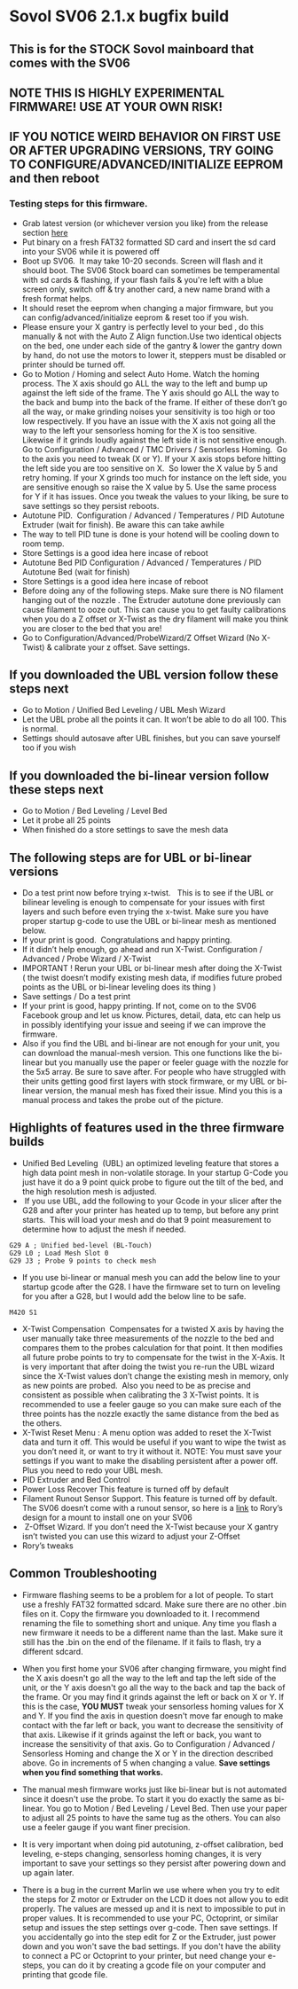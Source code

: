 # Sovol SV06 2.1.x bugfix build

## This is for the STOCK Sovol mainboard that comes with the SV06

## NOTE THIS IS HIGHLY EXPERIMENTAL FIRMWARE! USE AT YOUR OWN RISK!

## IF YOU NOTICE WEIRD BEHAVIOR ON FIRST USE OR AFTER UPGRADING VERSIONS, TRY GOING TO CONFIGURE/ADVANCED/INITIALIZE EEPROM and then reboot

### Testing steps for this firmware.

* Grab latest version (or whichever version you like) from the release section [here](https://github.com/hillsoftware/sv06/releases)
* Put binary on a fresh FAT32 formatted SD card and insert the sd card into your SV06 while it is powered off
* Boot up SV06.  It may take 10-20 seconds. Screen will flash and it should boot. The SV06 Stock board can sometimes be temperamental with sd cards & flashing, if your flash fails & you're left with a blue screen only, switch off & try another card, a new name brand with a fresh format helps.
* It should reset the eeprom when changing a major firmware, but you can config/advanced/initialize eeprom & reset too if you wish.
* Please ensure your X gantry is perfectly level to your bed , do this manually & not with the Auto Z Align function.Use two identical objects on the bed, one under each side of the gantry & lower the gantry down by hand, do not use the motors to lower it, steppers must be disabled or printer should be turned off.
* Go to Motion / Homing and select Auto Home. Watch the homing process. The X axis should go ALL the way to the left and bump up against the left side of the frame. The Y axis should go ALL the way to the back and bump into the back of the frame. If either of these don’t go all the way, or make grinding noises your sensitivity is too high or too low respectively. If you have an issue with the X axis not going all the way to the left your sensorless homing for the X is too sensitive. Likewise if it grinds loudly against the left side it is not sensitive enough. Go to Configuration / Advanced / TMC Drivers / Sensorless Homing.  Go to the axis you need to tweak (X or Y). If your X axis stops before hitting the left side you are too sensitive on X.  So lower the X value by 5 and retry homing. If your X grinds too much for instance on the left side, you are sensitive enough so raise the X value by 5. Use the same process for Y if it has issues. Once you tweak the values to your liking, be sure to save settings so they persist reboots.
* Autotune PID.  Configuration / Advanced / Temperatures / PID Autotune Extruder (wait for finish). Be aware this can take awhile
* The way to tell PID tune is done is your hotend will be cooling down to room temp. 
* Store Settings is a good idea here incase of reboot
* Autotune Bed PID Configuration / Advanced / Temperatures / PID Autotune Bed (wait for finish)
* Store Settings is a good idea here incase of reboot
* Before doing any of the following steps. Make sure there is NO filament hanging out of the nozzle . The Extruder autotune done previously can cause filament to ooze out. This can cause you to get faulty calibrations when you do a Z offset or X-Twist as the dry filament will make you think you are closer to the bed that you are!
* Go to Configuration/Advanced/ProbeWizard/Z Offset Wizard (No X-Twist) & calibrate your z offset. Save settings.
## If you downloaded the UBL version follow these steps next
* Go to Motion / Unified Bed Leveling / UBL Mesh Wizard
* Let the UBL probe all the points it can. It won’t be able to do all 100. This is normal.
* Settings should autosave after UBL finishes, but you can save yourself too if you wish
## If you downloaded the bi-linear version follow these steps next
* Go to Motion / Bed Leveling / Level Bed
* Let it probe all 25 points
* When finished do a store settings to save the mesh data
## The following steps are for UBL or bi-linear versions
* Do a test print now before trying x-twist.   This is to see if the UBL or bilinear leveling is enough to compensate for your issues with first layers and such before even trying the x-twist. Make sure you have proper startup g-code to use the UBL or bi-linear mesh as mentioned below. 
* If your print is good.  Congratulations and happy printing.
* If it didn’t help enough, go ahead and run X-Twist. Configuration / Advanced / Probe Wizard / X-Twist
* IMPORTANT ! Rerun your UBL or bi-linear mesh after doing the X-Twist ( the twist doesn’t modify existing mesh data, if modifies future probed points as the UBL or bi-linear leveling does its thing )
* Save settings / Do a test print
* If your print is good, happy printing. If not, come on to the SV06 Facebook group and let us know. Pictures, detail, data, etc can help us in possibly identifying your issue and seeing if we can improve the firmware.
* Also if you find the UBL and bi-linear are not enough for your unit, you can download the manual-mesh version. This one functions like the bi-linear but you manually use the paper or feeler guage with the nozzle for the 5x5 array.  Be sure to save after.  For people who have struggled with their units getting good first layers with stock firmware, or my UBL or bi-linear version, the manual mesh has fixed their issue.  Mind you this is a manual process and takes the probe out of the picture.

## Highlights of features used in the three firmware builds

* Unified Bed Leveling  (UBL) an optimized leveling feature that stores a high data point mesh in non-volatile storage. In your startup G-Code you just have it do a 9 point quick probe to figure out the tilt of the bed, and the high resolution mesh is adjusted.
*  If you use UBL, add the following to your Gcode in your slicer after the G28 and after your printer has heated up to temp, but before any print starts.  This will load your mesh and do that 9 point measurement to determine how to adjust the mesh if needed.

```
G29 A ; Unified bed-level (BL-Touch)
G29 L0 ; Load Mesh Slot 0
G29 J3 ; Probe 9 points to check mesh
```

* If you use bi-linear or manual mesh you can add the below line to your startup gcode after the G28. I have the firmware set to turn on leveling for you after a G28, but I would add the below line to be safe.

```
M420 S1
```

* X-Twist Compensation  Compensates for a twisted X axis by having the user manually take three measurements of the nozzle to the bed and compares them to the probes calculation for that point. It then modifies all future probe points to try to compensate for the twist in the X-Axis. It is very important that after doing the twist you re-run the UBL wizard since the X-Twist values don’t change the existing mesh in memory, only as new points are probed.  Also you need to be as precise and consistent as possible when calibrating the 3 X-Twist points. It is recommended to use a feeler gauge so you can make sure each of the three points has the nozzle exactly the same distance from the bed as the others.
* X-Twist Reset Menu : A menu option was added to reset the X-Twist data and turn it off. This would be useful if you want to wipe the twist as you don’t need it, or want to try it without it. NOTE: You must save your settings if you want to make the disabling persistent after a power off. Plus you need to redo your UBL mesh.
* PID Extruder and Bed Control
* Power Loss Recover This feature is turned off by default
* Filament Runout Sensor Support. This feature is turned off by default. The SV06 doesn’t come with a runout sensor, so here is a [link](https://www.printables.com/model/347596-endstop-runout-sensor) to Rory’s design for a mount to install one on your SV06
*  Z-Offset Wizard. If you don’t need the X-Twist because your X gantry isn’t twisted you can use this wizard to adjust your Z-Offset
* Rory’s tweaks

## Common Troubleshooting

* Firmware flashing seems to be a problem for a lot of people. To start use a freshly FAT32 formatted sdcard. Make sure there are no other .bin files on it. Copy the firmware you downloaded to it. I recommend renaming the file to something short and unique. Any time you flash a new firmware it needs to be a different name than the last. Make sure it still has the .bin on the end of the filename. If it fails to flash, try a different sdcard.

* When you first home your SV06 after changing firmware, you might find the X axis doesn't go all the way to the left and tap the left side of the unit, or the Y axis doesn't go all the way to the back and tap the back of the frame. Or you may find it grinds against the left or back on X or Y. If this is the case, **YOU MUST** tweak your sensorless homing values for X and Y. If you find the axis in question doesn't move far enough to make contact with the far left or back, you want to decrease the sensitivity of that axis.  Likewise if it grinds against the left or back, you want to increase the sensitivity of that axis. Go to Configuration / Advanced / Sensorless Homing and change the X or Y in the direction described above.  Go in increments of 5 when changing a value. **Save settings when you find something that works.**

* The manual mesh firmware works just like bi-linear but is not automated since it doesn't use the probe. To start it you do exactly the same as bi-linear.  You go to Motion / Bed Leveling / Level Bed. Then use your paper to adjust all 25 points to have the same tug as the others. You can also use a feeler gauge if you want finer precision.

* It is very important when doing pid autotuning, z-offset calibration, bed leveling, e-steps changing, sensorless homing changes, it is very important to save your settings so they persist after powering down and up again later.

* There is a bug in the current Marlin we use where when you try to edit the steps for Z motor or Extruder on the LCD it does not allow you to edit properly.  The values are messed up and it is next to impossible to put in proper values.  It is recommended to use your PC, Octoprint, or similar setup and issues the step settings over g-code.  Then save settings. If you accidentally go into the step edit for Z or the Extruder, just power down and you won't save the bad settings. If you don't have the ability to connect a PC or Octoprint to your printer, but need change your e-steps, you can do it by creating a gcode file on your computer and printing that gcode file.
